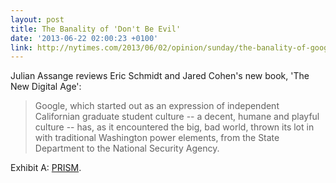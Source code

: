 ```yaml
---
layout: post
title: The Banality of 'Don't Be Evil'
date: '2013-06-22 02:00:23 +0100'
link: http://nytimes.com/2013/06/02/opinion/sunday/the-banality-of-googles-dont-be-evil.html
---
```

Julian Assange reviews Eric Schmidt and Jared Cohen's new book, 'The New Digital Age':

> Google, which started out as an expression of independent Californian graduate student culture -- a decent, humane and playful culture -- has, as it encountered the big, bad world, thrown its lot in with traditional Washington power elements, from the State Department to the National Security Agency.

Exhibit A: [PRISM][1].

[1]: http://theguardian.com/world/2013/jun/06/us-tech-giants-nsa-data